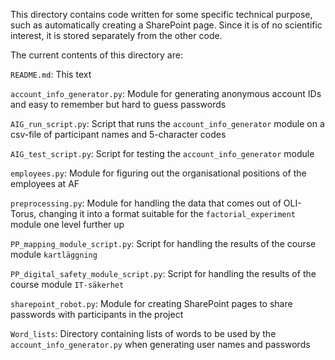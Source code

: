 This directory contains code written for some specific technical purpose, such as automatically creating a SharePoint page. Since it is of no scientific interest, it is stored separately from the other code.

The current contents of this directory are:

`README.md`: This text

`account_info_generator.py`: Module for generating anonymous account IDs and easy to remember but hard to guess passwords

`AIG_run_script.py`: Script that runs the `account_info_generator` module on a csv-file of participant names and 5-character codes

`AIG_test_script.py`: Script for testing the `account_info_generator` module

`employees.py`: Module for figuring out the organisational positions of the employees at AF

`preprocessing.py`: Module for handling the data that comes out of OLI-Torus, changing it into a format suitable for the `factorial_experiment` module one level further up

`PP_mapping_module_script.py`: Script for handling the results of the course module `kartläggning`

`PP_digital_safety_module_script.py`: Script for handling the results of the course module `IT-säkerhet`

`sharepoint_robot.py`: Module for creating SharePoint pages to share passwords with participants in the project

`Word_lists`: Directory containing lists of words to be used by the `account_info_generator.py` when generating user names and passwords

